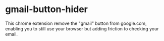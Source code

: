 # gmail-button-hider
This chrome extension remove the "gmail" button from google.com, enabling you to still use your browser but adding friction to checking your email.
